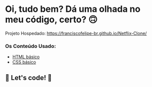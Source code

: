 # Oi, tudo bem? Dá uma olhada no meu código, certo? 🙃

Projeto Hospedado: https://franciscofelipe-br.github.io/Netflix-Clone/

### Os Conteúdo Usado:

* [HTML básico](https://www.w3schools.com/html/)
* [CSS básico](https://developer.mozilla.org/pt-BR/docs/Web/CSS)

## 🚀 Let's code! 🚀
